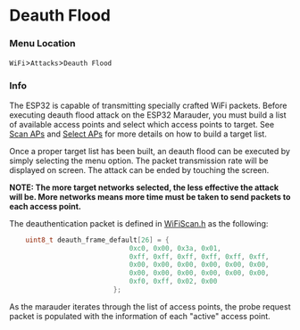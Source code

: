 # Deauth Flood

### Menu Location
`WiFi`>`Attacks`>`Deauth Flood`  

### Info
The ESP32 is capable of transmitting specially crafted WiFi packets.
Before executing deauth flood attack on the ESP32 Marauder, you must build a list of available access points and select which access points to target. See [Scan APs](scan-aps) and [Select APs](select-aps) for more details on how to build a target list.

Once a proper target list has been built, an deauth flood can be executed by simply selecting the menu option. The packet transmission rate will be displayed on screen. The attack can be ended by touching the screen.

**NOTE: The more target networks selected, the less effective the attack will be. More networks means more time must be taken to send packets to each access point.**

The deauthentication packet is defined in [WiFiScan.h](https://github.com/justcallmekoko/ESP32Marauder/blob/master/esp32_marauder/WiFiScan.h) as the following:  
```C++
    uint8_t deauth_frame_default[26] = {
                              0xc0, 0x00, 0x3a, 0x01,
                              0xff, 0xff, 0xff, 0xff, 0xff, 0xff,
                              0x00, 0x00, 0x00, 0x00, 0x00, 0x00,
                              0x00, 0x00, 0x00, 0x00, 0x00, 0x00,
                              0xf0, 0xff, 0x02, 0x00
                          };
```

As the marauder iterates through the list of access points, the probe request packet is populated with the information of each "active" access point.